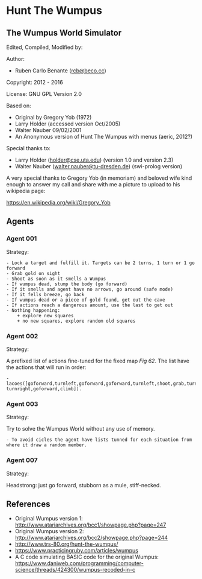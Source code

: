 # Hunt The Wumpus

## The Wumpus World Simulator

Edited, Compiled, Modified by:

Author: 

- Ruben Carlo Benante (rcb@beco.cc)

Copyright: 2012 - 2016

License: GNU GPL Version 2.0

Based on:

- Original by Gregory Yob (1972)
- Larry Holder (accessed version Oct/2005)
- Walter Nauber 09/02/2001
- An Anonymous version of Hunt The Wumpus with menus (aeric, 2012?)

Special thanks to:

- Larry Holder (holder@cse.uta.edu) (version 1.0 and version 2.3)
- Walter Nauber (walter.nauber@tu-dresden.de) (swi-prolog version)

A very special thanks to Gregory Yob (in memoriam) and beloved wife
kind enough to answer my call and share with me a picture to upload 
to his wikipedia page:

https://en.wikipedia.org/wiki/Gregory_Yob

## Agents

### Agent 001

Strategy: 

    - Lock a target and fulfill it. Targets can be 2 turns, 1 turn or 1 go forward
    - Grab gold on sight
    - Shoot as soon as it smells a Wumpus
    - If wumpus dead, stump the body (go forward)
    - If it smells and agent have no arrows, go around (safe mode)
    - If it fells breeze, go back
    - If wumpus dead or a piece of gold found, get out the cave
    - If actions reach a dangerous amount, use the last to get out
    - Nothing happening:
        + explore new squares
        + no new squares, explore random old squares

### Agent 002

Strategy:

A prefixed list of actions fine-tuned for the fixed map _Fig 62_. The list have the actions that will run in order:

    - lacoes([goforward,turnleft,goforward,goforward,turnleft,shoot,grab,turnleft,goforward,goforward,         turnright,goforward,climb]).

### Agent 003

Strategy:

Try to solve the Wumpus World without any use of memory.

    - To avoid cicles the agent have lists tunned for each situation from where it draw a random member.

### Agent 007

Strategy:

Headstrong: just go forward, stubborn as a mule, stiff-necked.

## References

* Original Wumpus version 1: http://www.atariarchives.org/bcc1/showpage.php?page=247
* Original Wumpus version 2: http://www.atariarchives.org/bcc2/showpage.php?page=244
* http://www.trs-80.org/hunt-the-wumpus/
* https://www.practicingruby.com/articles/wumpus
* A C code simulating BASIC code for the original Wumpus: https://www.daniweb.com/programming/computer-science/threads/424300/wumpus-recoded-in-c

